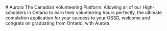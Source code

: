 #   A u r o r a 
 
The Canadian Volunteering Platform. Allowing all of our High-schoolers in Ontario to earn their volunterring hours perfectly, the ultimate completion application for your success to your OSSD, welcome and congrats on graduating from Ontario, with Aurora.
